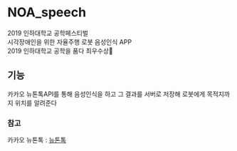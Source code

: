 # NOA_speech  
2019 인하대학교 공학페스티벌   
시각장애인을 위한 자율주행 로봇 음성인식 APP      
2019 인하대학교 공학을 품다 최우수상🏅    

## 기능 
카카오 뉴톤톡API를 통해 음성인식을 하고 그 결과를 서버로 저장해 로봇에게 목적지까지 위치를 알려준다

### 참고  
카카오 뉴톤톡 : [뉴톤톡](https://developers.kakao.com/docs/android/speech#%EC%9D%8C%EC%84%B1-%EC%9D%B8%EC%8B%9D) 
